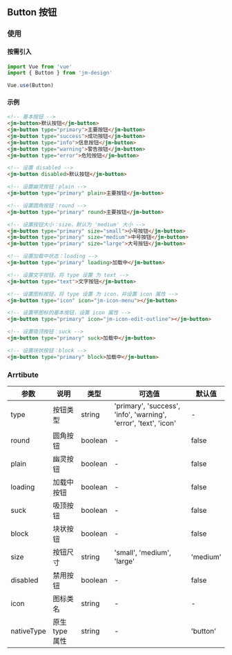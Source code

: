 ## Button 按钮

### 使用

#### 按需引入

```javascript
import Vue from 'vue'
import { Button } from 'jm-design'

Vue.use(Button)
```

#### 示例

```html
<!-- 基本按钮 -->
<jm-button>默认按钮</jm-button>
<jm-button type="primary">主要按钮</jm-button>
<jm-button type="success">成功按钮</jm-button>
<jm-button type="info">信息按钮</jm-button>
<jm-button type="warning">警告按钮</jm-button>
<jm-button type="error">危险按钮</jm-button>

<!-- 设置 disabled -->
<jm-button disabled>默认按钮</jm-button>

<!-- 设置幽灵按钮：plain -->
<jm-button type="primary" plain>主要按钮</jm-button>

<!-- 设置圆角按钮：round -->
<jm-button type="primary" round>主要按钮</jm-button>

<!-- 设置按钮大小：size，默认为 'medium' 大小 -->
<jm-button type="primary" size="small">小号按钮</jm-button>
<jm-button type="primary" size="medium">中号按钮</jm-button>
<jm-button type="primary" size="large">大号按钮</jm-button>

<!-- 设置加载中状态：loading -->
<jm-button type="primary" loading>加载中</jm-button>

<!-- 设置文字按钮，将 type 设置 为 text -->
<jm-button type="text">文字按钮</jm-button>

<!-- 设置图标按钮，将 type 设置 为 icon，并设置 icon 属性 -->
<jm-button type="icon" icon="jm-icon-menu"></jm-button>

<!-- 设置带图标的基本按钮，设置 icon 属性 -->
<jm-button type="primary" icon="jm-icon-edit-outline"></jm-button>

<!-- 设置吸顶按钮：suck -->
<jm-button type="primary" suck>加载中</jm-button>

<!-- 设置块状按钮：block -->
<jm-button type="primary" block>加载中</jm-button>
```

### Arrtibute

| 参数      | 说明                                 | 类型      | 可选值       | 默认值   |
|---------- |------------------------------------ |---------- |------------- |-------- |
| type   |	按钮类型                        |	string     | 'primary', 'success', 'info', 'warning', 'error', 'text', 'icon' |	-  |
| round	    | 圆角按钮                  |	boolean    |	-         |	false |
| plain | 幽灵按钮 | boolean | - | false |
| loading | 加载中按钮 | boolean | - | false |
| suck | 吸顶按钮 | boolean | - | false |
| block | 块状按钮 | boolean | - | false |
| size | 按钮尺寸 | string | 'small', 'medium', 'large' | 'medium' |
| disabled | 禁用按钮 | boolean | - | false |
| icon | 图标类名 | string | - | - |
| nativeType | 原生type属性 | string | - | 'button' |
